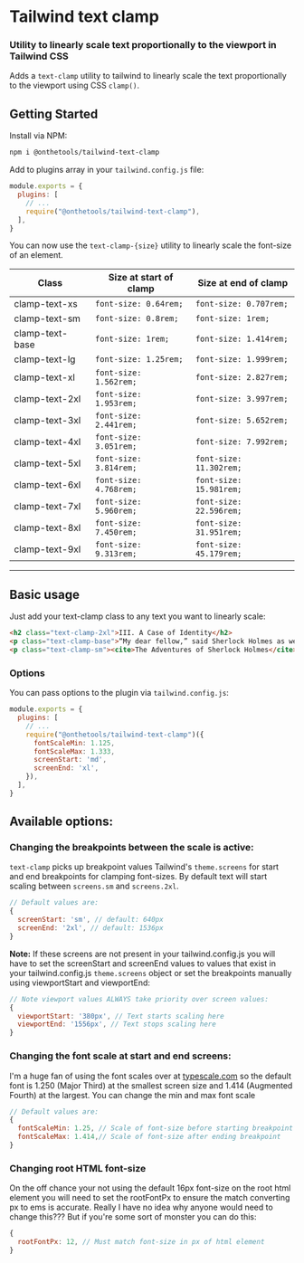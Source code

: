 # Tailwind text clamp

### **Utility to linearly scale text proportionally to the viewport in Tailwind CSS** 

Adds a `text-clamp` utility to tailwind to linearly scale the text proportionally to the viewport using CSS `clamp()`.

<!-- The @tailwindcss/typography plugin adds a set of prose classes that can be used to quickly add sensible typographic styles to content blocks that come from sources like markdown or a CMS database. -->

## Getting Started

Install via NPM:
```bash
npm i @onthetools/tailwind-text-clamp
```

Add to plugins array in your `tailwind.config.js` file:

```js
module.exports = {
  plugins: [
    // ...
    require("@onthetools/tailwind-text-clamp"),
  ],
}
```
You can now use the `text-clamp-{size}` utility to linearly scale the font-size of an element.

| Class   | Size at start of clamp  | Size at end of clamp  |
| -----   | ---- | ----     |
| clamp-text-xs | `font-size: 0.64rem;` |  `font-size: 0.707rem;` |
| clamp-text-sm | `font-size: 0.8rem;` |  `font-size: 1rem;` |
| clamp-text-base | `font-size: 1rem;` |  `font-size: 1.414rem;` |
| clamp-text-lg | `font-size: 1.25rem;` |  `font-size: 1.999rem;` |
| clamp-text-xl | `font-size: 1.562rem;` |  `font-size: 2.827rem;` |
| clamp-text-2xl | `font-size: 1.953rem;` |  `font-size: 3.997rem;` |
| clamp-text-3xl | `font-size: 2.441rem;` |  `font-size: 5.652rem;` |
| clamp-text-4xl | `font-size: 3.051rem;` |  `font-size: 7.992rem;` |
| clamp-text-5xl | `font-size: 3.814rem;` |  `font-size: 11.302rem;` |
| clamp-text-6xl | `font-size: 4.768rem;` |  `font-size: 15.981rem;` |
| clamp-text-7xl | `font-size: 5.960rem;` |  `font-size: 22.596rem;` |
| clamp-text-8xl | `font-size: 7.450rem;` |  `font-size: 31.951rem;` |
| clamp-text-9xl | `font-size: 9.313rem;` |  `font-size: 45.179rem;` |

_____

## Basic usage ##

Just add your text-clamp class to any text you want to linearly scale:

```html
<h2 class="text-clamp-2xl">III. A Case of Identity</h2>
<p class="text-clamp-base">“My dear fellow,” said Sherlock Holmes as we sat on either side of the fire in his lodgings at Baker Street, “life is infinitely stranger than anything which the mind of man could invent. We would not dare to conceive the things which are really mere commonplaces of existence.” </p>
<p class="text-clamp-sm"><cite>The Adventures of Sherlock Holmes</cite> by Arthur Conan Doyle</p>
```

<!-- <h2 class="text-clamp-2xl">III. A Case of Identity</h2>
<p class="text-clamp-base">“My dear fellow,” said Sherlock Holmes as we sat on either side of the fire in his lodgings at Baker Street, “life is infinitely stranger than anything which the mind of man could invent. We would not dare to conceive the things which are really mere commonplaces of existence. If we could fly out of that window hand in hand, hover over this great city, gently remove the roofs, and peep in at the queer things which are going on, the strange coincidences, the plannings, the cross-purposes, the wonderful chains of events, working through generations, and leading to the most outré results, it would make all fiction with its conventionalities and foreseen conclusions most stale and unprofitable.” </p>
<p class="text-clamp-sm"><cite>The Adventures of Sherlock Holmes</cite> by Arthur Conan Doyle</p> -->





### Options
You can pass options to the plugin via `tailwind.config.js`:
```js
module.exports = {
  plugins: [
    // ...
    require("@onthetools/tailwind-text-clamp")({
      fontScaleMin: 1.125,
      fontScaleMax: 1.333,
      screenStart: 'md',
      screenEnd: 'xl', 
    }),
  ],
}
```

## Available options: 

### Changing the breakpoints between the scale is active:

`text-clamp` picks up breakpoint values Tailwind's `theme.screens` for start and end breakpoints for clamping font-sizes. By default text will start scaling between `screens.sm` and `screens.2xl`.

```js
// Default values are:
{
  screenStart: 'sm', // default: 640px
  screenEnd: '2xl', // default: 1536px
}
```
**Note:** If these screens are not present in your tailwind.config.js you will have to set the screenStart and screenEnd values to values that exist in your tailwind.config.js `theme.screens` object or set the breakpoints manually using viewportStart and viewportEnd:

```js
// Note viewport values ALWAYS take priority over screen values:
{
  viewportStart: '380px', // Text starts scaling here
  viewportEnd: '1556px', // Text stops scaling here
}
```


### Changing the font scale at start and end screens:

I'm a huge fan of using the font scales over at [typescale.com](https://typescale.com/) so the default font is 1.250 (Major Third) at the smallest screen size and 1.414 (Augmented Fourth) at the largest. You can change the min and max font scale 

```js
// Default values are:
{
  fontScaleMin: 1.25, // Scale of font-size before starting breakpoint
  fontScaleMax: 1.414,// Scale of font-size after ending breakpoint
}
```

### Changing root HTML font-size

On the off chance your not using the default 16px font-size on the root html element you will need to set the rootFontPx to ensure the match converting px to ems is accurate. Really I have no idea why anyone would need to change this??? But if you're some sort of monster you can do this:

```js
{
  rootFontPx: 12, // Must match font-size in px of html element
}
```
